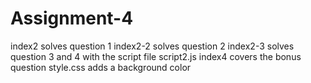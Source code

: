 # Assignment-4
index2 solves question 1
index2-2 solves question 2
index2-3 solves question 3 and 4 with the script file script2.js
index4 covers the bonus question 
style.css adds a background color
